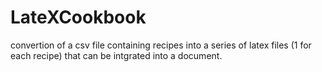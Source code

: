 # LateXCookbook
convertion of a csv file containing recipes into a series of latex files (1 for each recipe) that can be intgrated into a document.
